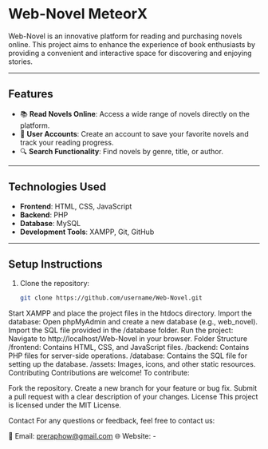 # Web-Novel MeteorX

Web-Novel is an innovative platform for reading and purchasing novels online. This project aims to enhance the experience of book enthusiasts by providing a convenient and interactive space for discovering and enjoying stories.

---

## Features
- 📚 **Read Novels Online**: Access a wide range of novels directly on the platform.
- 📝 **User Accounts**: Create an account to save your favorite novels and track your reading progress.
- 🔍 **Search Functionality**: Find novels by genre, title, or author.

---

## Technologies Used
- **Frontend**: HTML, CSS, JavaScript
- **Backend**: PHP
- **Database**: MySQL
- **Development Tools**: XAMPP, Git, GitHub

---

## Setup Instructions
1. Clone the repository:
   ```bash
   git clone https://github.com/username/Web-Novel.git
Start XAMPP and place the project files in the htdocs directory.
Import the database:
Open phpMyAdmin and create a new database (e.g., web_novel).
Import the SQL file provided in the /database folder.
Run the project:
Navigate to http://localhost/Web-Novel in your browser.
Folder Structure
/frontend: Contains HTML, CSS, and JavaScript files.
/backend: Contains PHP files for server-side operations.
/database: Contains the SQL file for setting up the database.
/assets: Images, icons, and other static resources.
Contributing
Contributions are welcome! To contribute:

Fork the repository.
Create a new branch for your feature or bug fix.
Submit a pull request with a clear description of your changes.
License
This project is licensed under the MIT License.

Contact
For any questions or feedback, feel free to contact us:

📧 Email: preraphow@gmail.com
🌐 Website: -
